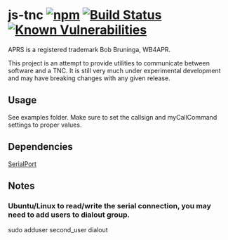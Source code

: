 # js-tnc [![npm](https://img.shields.io/npm/v/js-aprs-tnc)](https://www.npmjs.com/package/js-aprs-tnc) [![Build Status](https://github.com/KD0NKS/js-aprs-tnc/actions/workflows/build.yml/badge.svg?branch=master)](https://github.com/KD0NKS/js-aprs-tnc/actions/workflows/build.yml) [![Known Vulnerabilities](https://snyk.io/test/github/KD0NKS/js-aprs-tnc/badge.svg)](https://snyk.io/test/github/KD0NKS/js-aprs-tnc)

APRS is a registered trademark Bob Bruninga, WB4APR.

This project is an attempt to provide utilities to communicate between software and a TNC.
It is still very much under experimental development and may have breaking changes with any given release.

## Usage
See examples folder.
Make sure to set the callsign and myCallCommand settings to proper values.

## Dependencies
[SerialPort](https://serialport.io)

## Notes
### Ubuntu/Linux to read/write the serial connection, you may need to add users to dialout group.
sudo adduser second_user dialout
